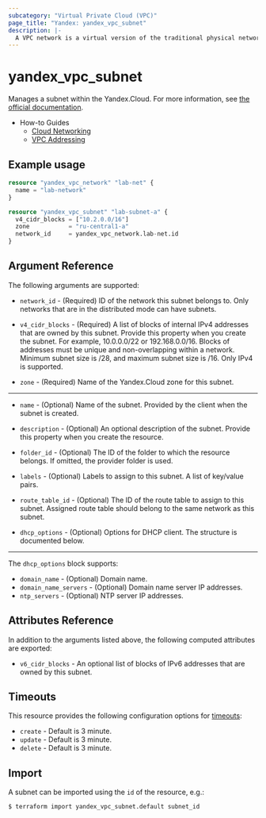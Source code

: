 ```yaml
---
subcategory: "Virtual Private Cloud (VPC)"
page_title: "Yandex: yandex_vpc_subnet"
description: |-
  A VPC network is a virtual version of the traditional physical networks that exist within and between physical data centers.
---
```



# yandex_vpc_subnet




Manages a subnet within the Yandex.Cloud. For more information, see [the official documentation](https://cloud.yandex.com/docs/vpc/concepts/network#subnet).

* How-to Guides
  * [Cloud Networking](https://cloud.yandex.com/docs/vpc/)
  * [VPC Addressing](https://cloud.yandex.com/docs/vpc/concepts/address)

## Example usage

```terraform
resource "yandex_vpc_network" "lab-net" {
  name = "lab-network"
}

resource "yandex_vpc_subnet" "lab-subnet-a" {
  v4_cidr_blocks = ["10.2.0.0/16"]
  zone           = "ru-central1-a"
  network_id     = yandex_vpc_network.lab-net.id
}
```

## Argument Reference

The following arguments are supported:

* `network_id` - (Required) ID of the network this subnet belongs to. Only networks that are in the distributed mode can have subnets.

* `v4_cidr_blocks` - (Required) A list of blocks of internal IPv4 addresses that are owned by this subnet. Provide this property when you create the subnet. For example, 10.0.0.0/22 or 192.168.0.0/16. Blocks of addresses must be unique and non-overlapping within a network. Minimum subnet size is /28, and maximum subnet size is /16. Only IPv4 is supported.

* `zone` - (Required) Name of the Yandex.Cloud zone for this subnet.

---

* `name` - (Optional) Name of the subnet. Provided by the client when the subnet is created.

* `description` - (Optional) An optional description of the subnet. Provide this property when you create the resource.

* `folder_id` - (Optional) The ID of the folder to which the resource belongs. If omitted, the provider folder is used.

* `labels` - (Optional) Labels to assign to this subnet. A list of key/value pairs.

* `route_table_id` - (Optional) The ID of the route table to assign to this subnet. Assigned route table should belong to the same network as this subnet.

* `dhcp_options` - (Optional) Options for DHCP client. The structure is documented below.

---

The `dhcp_options` block supports:

* `domain_name` - (Optional) Domain name.
* `domain_name_servers` - (Optional) Domain name server IP addresses.
* `ntp_servers` - (Optional) NTP server IP addresses.

## Attributes Reference

In addition to the arguments listed above, the following computed attributes are exported:

* `v6_cidr_blocks` - An optional list of blocks of IPv6 addresses that are owned by this subnet.

## Timeouts

This resource provides the following configuration options for [timeouts](/docs/configuration/resources.html#timeouts):

- `create` - Default is 3 minute.
- `update` - Default is 3 minute.
- `delete` - Default is 3 minute.

## Import

A subnet can be imported using the `id` of the resource, e.g.:

```
$ terraform import yandex_vpc_subnet.default subnet_id
```
